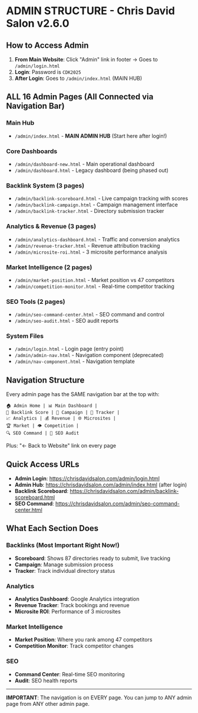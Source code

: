 # ADMIN STRUCTURE - Chris David Salon v2.6.0

## How to Access Admin

1. **From Main Website**: Click "Admin" link in footer → Goes to `/admin/login.html`
2. **Login**: Password is `CDK2025`
3. **After Login**: Goes to `/admin/index.html` (MAIN HUB)

## ALL 16 Admin Pages (All Connected via Navigation Bar)

### Main Hub
- `/admin/index.html` - **MAIN ADMIN HUB** (Start here after login!)

### Core Dashboards
- `/admin/dashboard-new.html` - Main operational dashboard
- `/admin/dashboard.html` - Legacy dashboard (being phased out)

### Backlink System (3 pages)
- `/admin/backlink-scoreboard.html` - Live campaign tracking with scores
- `/admin/backlink-campaign.html` - Campaign management interface  
- `/admin/backlink-tracker.html` - Directory submission tracker

### Analytics & Revenue (3 pages)
- `/admin/analytics-dashboard.html` - Traffic and conversion analytics
- `/admin/revenue-tracker.html` - Revenue attribution tracking
- `/admin/microsite-roi.html` - 3 microsite performance analysis

### Market Intelligence (2 pages)
- `/admin/market-position.html` - Market position vs 47 competitors
- `/admin/competition-monitor.html` - Real-time competitor tracking

### SEO Tools (2 pages)
- `/admin/seo-command-center.html` - SEO command and control
- `/admin/seo-audit.html` - SEO audit reports

### System Files
- `/admin/login.html` - Login page (entry point)
- `/admin/admin-nav.html` - Navigation component (deprecated)
- `/admin/nav-component.html` - Navigation template

## Navigation Structure

Every admin page has the SAME navigation bar at the top with:

```
🏠 Admin Home | 📊 Main Dashboard | 
🎯 Backlink Score | 🚀 Campaign | 📍 Tracker |
📈 Analytics | 💰 Revenue | 🌐 Microsites |
🏆 Market | 👁️ Competition |
🔍 SEO Command | 🔎 SEO Audit
```

Plus: "← Back to Website" link on every page

## Quick Access URLs

- **Admin Login**: https://chrisdavidsalon.com/admin/login.html
- **Admin Hub**: https://chrisdavidsalon.com/admin/index.html (after login)
- **Backlink Scoreboard**: https://chrisdavidsalon.com/admin/backlink-scoreboard.html
- **SEO Command**: https://chrisdavidsalon.com/admin/seo-command-center.html

## What Each Section Does

### Backlinks (Most Important Right Now!)
- **Scoreboard**: Shows 87 directories ready to submit, live tracking
- **Campaign**: Manage submission process
- **Tracker**: Track individual directory status

### Analytics
- **Analytics Dashboard**: Google Analytics integration
- **Revenue Tracker**: Track bookings and revenue
- **Microsite ROI**: Performance of 3 microsites

### Market Intelligence
- **Market Position**: Where you rank among 47 competitors
- **Competition Monitor**: Track competitor changes

### SEO
- **Command Center**: Real-time SEO monitoring
- **Audit**: SEO health reports

---

**IMPORTANT**: The navigation is on EVERY page. You can jump to ANY admin page from ANY other admin page.